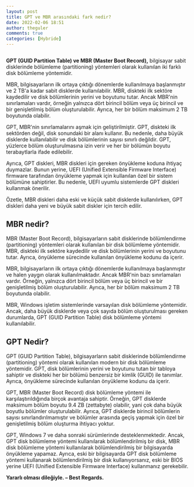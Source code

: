 ```yaml
---
layout: post
title: GPT ve MBR arasındaki fark nedir?
date: 2022-02-06 18:51
author: theguler
comments: true
categories: [Hybride]
---
```

<!-- wp:image {"id":1424,"sizeSlug":"large","linkDestination":"none"} -->
<figure class="wp-block-image size-large"><img src="https://farukguler.com/assets/post_images/sabit-diskler.jpg?w=536" alt="" class="wp-image-1424" /></figure>
<!-- /wp:image -->

<!-- wp:paragraph -->
<p><strong>GPT (GUID Partition Table) ve MBR (Master Boot Record),</strong> bilgisayar sabit disklerinde bölümleme (partitioning) yöntemleri olarak kullanılan iki farklı disk bölümleme yöntemidir.</p>
<!-- /wp:paragraph -->

<!-- wp:paragraph -->
<p>MBR, bilgisayarların ilk ortaya çıktığı dönemlerde kullanılmaya başlanmıştır ve 2 TB'a kadar sabit disklerde kullanılabilir. MBR, diskteki ilk sektöre kaydedilir ve disk bölümlerinin yerini ve boyutunu tutar. Ancak MBR'nin sınırlamaları vardır, örneğin yalnızca dört birincil bölüm veya üç birincil ve bir genişletilmiş bölüm oluşturulabilir. Ayrıca, her bir bölüm maksimum 2 TB boyutunda olabilir.</p>
<!-- /wp:paragraph -->

<!-- wp:paragraph -->
<p>GPT, MBR'nin sınırlamalarını aşmak için geliştirilmiştir. GPT, diskteki ilk sektörden değil, disk sonundaki bir alanı kullanır. Bu nedenle, daha büyük disklerde kullanılabilir ve disk bölümlerinin sayısı sınırlı değildir. GPT, yüzlerce bölüm oluşturulmasına izin verir ve her bir bölümün boyutu terabaytlarla ifade edilebilir.</p>
<!-- /wp:paragraph -->

<!-- wp:paragraph -->
<p>Ayrıca, GPT diskleri, MBR diskleri için gereken önyükleme koduna ihtiyaç duymazlar. Bunun yerine, UEFI (Unified Extensible Firmware Interface) firmware tarafından önyükleme yapmak için kullanılan özel bir sistem bölümüne sahiptirler. Bu nedenle, UEFI uyumlu sistemlerde GPT diskleri kullanmak önerilir.</p>
<!-- /wp:paragraph -->

<!-- wp:paragraph -->
<p>Özetle, MBR diskleri daha eski ve küçük sabit disklerde kullanılırken, GPT diskleri daha yeni ve büyük sabit diskler için tercih edilir.</p>
<!-- /wp:paragraph -->

<!-- wp:heading {"anchor":"mbr-nedir"} -->
<h2 class="wp-block-heading" id="mbr-nedir"><strong>MBR nedir?</strong></h2>
<!-- /wp:heading -->

<!-- wp:paragraph -->
<p>MBR (Master Boot Record), bilgisayarların sabit disklerinde bölümlendirme (partitioning) yöntemleri olarak kullanılan bir disk bölümleme yöntemidir. MBR, diskteki ilk sektöre kaydedilir ve disk bölümlerinin yerini ve boyutunu tutar. Ayrıca, önyükleme sürecinde kullanılan önyükleme kodunu da içerir.</p>
<!-- /wp:paragraph -->

<!-- wp:paragraph -->
<p>MBR, bilgisayarların ilk ortaya çıktığı dönemlerde kullanılmaya başlanmıştır ve halen yaygın olarak kullanılmaktadır. Ancak MBR'nin bazı sınırlamaları vardır. Örneğin, yalnızca dört birincil bölüm veya üç birincil ve bir genişletilmiş bölüm oluşturulabilir. Ayrıca, her bir bölüm maksimum 2 TB boyutunda olabilir.</p>
<!-- /wp:paragraph -->

<!-- wp:paragraph -->
<p>MBR, Windows işletim sistemlerinde varsayılan disk bölümleme yöntemidir. Ancak, daha büyük disklerde veya çok sayıda bölüm oluşturulması gereken durumlarda, GPT (GUID Partition Table) disk bölümleme yöntemi kullanılabilir.</p>
<!-- /wp:paragraph -->

<!-- wp:heading {"anchor":"gpt-nedir"} -->
<h2 class="wp-block-heading" id="gpt-nedir"><strong>GPT Nedir?</strong></h2>
<!-- /wp:heading -->

<!-- wp:paragraph -->
<p>GPT (GUID Partition Table), bilgisayarların sabit disklerinde bölümlendirme (partitioning) yöntemi olarak kullanılan modern bir disk bölümleme yöntemidir. GPT, disk bölümlerinin yerini ve boyutunu tutan bir tabloya sahiptir ve diskteki her bir bölümü benzersiz bir kimlik (GUID) ile tanımlar. Ayrıca, önyükleme sürecinde kullanılan önyükleme kodunu da içerir.</p>
<!-- /wp:paragraph -->

<!-- wp:paragraph -->
<p>GPT, MBR (Master Boot Record) disk bölümleme yöntemi ile karşılaştırıldığında birçok avantaja sahiptir. Örneğin, GPT disklerde maksimum bölüm boyutu 9.4 ZB (zettabyte) olabilir, yani çok daha büyük boyutlu bölümler oluşturulabilir. Ayrıca, GPT disklerde birincil bölümlerin sayısı sınırlandırılmamıştır ve bölümler arasında geçiş yapmak için özel bir genişletilmiş bölüm oluşturma ihtiyacı yoktur.</p>
<!-- /wp:paragraph -->

<!-- wp:paragraph -->
<p>GPT, Windows 7 ve daha sonraki sürümlerinde desteklenmektedir. Ancak, GPT disk bölümleme yöntemi kullanılarak bölümlendirilmiş bir disk, MBR disk bölümleme yöntemi kullanılarak bölümlendirilmiş bir bilgisayarda önyükleme yapamaz. Ayrıca, eski bir bilgisayarda GPT disk bölümleme yöntemi kullanarak bölümlendirilmiş bir disk kullanıyorsanız, eski bir BIOS yerine UEFI (Unified Extensible Firmware Interface) kullanmanız gerekebilir.</p>
<!-- /wp:paragraph -->

<!-- wp:paragraph -->
<p><strong>Yararlı olması dileğiyle. – Best Regards.</strong></p>
<!-- /wp:paragraph -->
